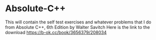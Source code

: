 # Absolute-C++

This will contain the self test exercises and whatever problems that I do from Absolute C++, 6th Edition by Walter Savitch
Here is the link to the download 
https://b-ok.cc/book/3656379/208034
